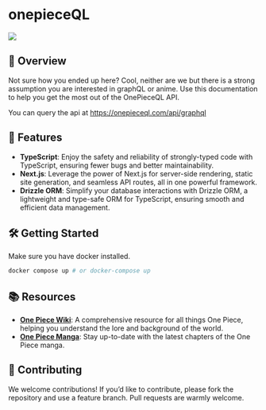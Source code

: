 # onepieceQL
![](./one-piece.gif)

## 📖 Overview

Not sure how you ended up here? Cool, neither are we but there is a strong assumption you are interested in graphQL or anime. Use this documentation to help you get the most out of the OnePieceQL API.

You can query the api at https://onepieceql.com/api/graphql

## 🚀 Features

- **TypeScript**: Enjoy the safety and reliability of strongly-typed code with TypeScript, ensuring fewer bugs and better maintainability.
- **Next.js**: Leverage the power of Next.js for server-side rendering, static site generation, and seamless API routes, all in one powerful framework.
- **Drizzle ORM**: Simplify your database interactions with Drizzle ORM, a lightweight and type-safe ORM for TypeScript, ensuring smooth and efficient data management.


## 🛠️ Getting Started

Make sure you have docker installed.
```bash
docker compose up # or docker-compose up
```

## 📚 Resources

- **[One Piece Wiki](https://onepiece.fandom.com/wiki/One_Piece_Wiki)**: A comprehensive resource for all things One Piece, helping you understand the lore and background of the world.
- **[One Piece Manga](https://ww7.readonepiece.com/)**: Stay up-to-date with the latest chapters of the One Piece manga.


## 🤝 Contributing

We welcome contributions! If you’d like to contribute, please fork the repository and use a feature branch. Pull requests are warmly welcome.